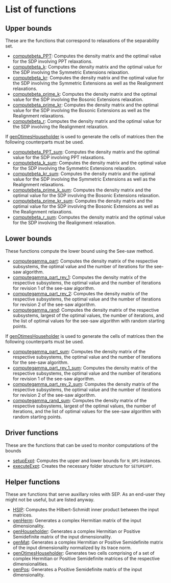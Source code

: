 # List of functions
## Upper bounds
These are the functions that correspond to relaxations of the separability set.
- [computebeta_PPT](/SDPs/UpperBounds/computebeta_PPT.md): Computes the density matrix and the optimal value for the SDP involving PPT relaxations.
- [computebeta_k](/SDPs/UpperBounds/computebeta_k.md): Computes the density matrix and the optimal value for the SDP involving the Symmetric Extensions relaxation.
- [computebeta_kr](/SDPs/UpperBounds/computebeta_kr.md): Computes the density matrix and the optimal value for the SDP involving the Symmetric Extensions as well as the Realignment relaxations.
- [computebeta_prime_k](/SDPs/UpperBounds/computebeta_prime_k.md): Computes the density matrix and the optimal value for the SDP involving the Bosonic Extensions relaxation.
- [computebeta_prime_kr](/SDPs/UpperBounds/computebeta_prime_kr.md): Computes the density matrix and the optimal value for the SDP involving the Bosonic Extensions as well as the Realignment relaxations.
- [computebeta_r](/SDPs/UpperBounds/computebeta_r.md): Computes the density matrix and the optimal value for the SDP involving the Realignment relaxation.

If [genOtimesHouseholder](/helpers/genOtimesHouseholder.md) is used to generate the cells of matrices then the following counterparts must be used.
- [computebeta_PPT_sum](/SDPs/UpperBounds/sum/computebeta_PPT_sum.md): Computes the density matrix and the optimal value for the SDP involving PPT relaxations.
- [computebeta_k_sum](/SDPs/UpperBounds/sum/computebeta_k_sum.md): Computes the density matrix and the optimal value for the SDP involving the Symmetric Extensions relaxation.
- [computebeta_kr_sum](/SDPs/UpperBounds/sum/computebeta_kr_sum.md): Computes the density matrix and the optimal value for the SDP involving the Symmetric Extensions as well as the Realignment relaxations.
- [computebeta_prime_k_sum](/SDPs/UpperBounds/sum/computebeta_prime_k_sum.md): Computes the density matrix and the optimal value for the SDP involving the Bosonic Extensions relaxation.
- [computebeta_prime_kr_sum](/SDPs/UpperBounds/sum/computebeta_prime_kr_sum.md): Computes the density matrix and the optimal value for the SDP involving the Bosonic Extensions as well as the Realignment relaxations.
- [computebeta_r_sum](/SDPs/UpperBounds/sum/computebeta_r_sum.md): Computes the density matrix and the optimal value for the SDP involving the Realignment relaxation.

## Lower bounds
These functions compute the lower bound using the See-saw method.
- [computegamma_part](/SDPs/LowerBounds/computegamma_part.md): Computes the density matrix of the respective subsystems, the optimal value and the number of iterations for the see-saw algorithm.
- [computegamma_part_rev_1](/SDPs/LowerBounds/computegamma_part_rev_1.md): Computes the density matrix of the respective subsystems, the optimal value and the number of iterations for revision 1 of the see-saw algorithm.
- [computegamma_part_rev_2](/SDPs/LowerBounds/computegamma_part_rev_2.md): Computes the density matrix of the respective subsystems, the optimal value and the number of iterations for revision 2 of the see-saw algorithm.
- [computegamma_rand](/SDPs/LowerBounds/computegamma_rand.md): Computes the density matrix of the respective subsystems, largest of the optimal values, the number of iterations, and the list of optimal values for the see-saw algorithm with random starting points.

If [genOtimesHouseholder](/helpers/genOtimesHouseholder.md) is used to generate the cells of matrices then the following counterparts must be used.
- [computegamma_part_sum](/SDPs/LowerBounds/computegamma_part_sum.md): Computes the density matrix of the respective subsystems, the optimal value and the number of iterations for the see-saw algorithm.
- [computegamma_part_rev_1_sum](/SDPs/LowerBounds/computegamma_part_rev_1_sum.md): Computes the density matrix of the respective subsystems, the optimal value and the number of iterations for revision 1 of the see-saw algorithm.
- [computegamma_part_rev_2_sum](/SDPs/LowerBounds/computegamma_part_rev_2_sum.md): Computes the density matrix of the respective subsystems, the optimal value and the number of iterations for revision 2 of the see-saw algorithm.
- [computegamma_rand_sum](/SDPs/LowerBounds/computegamma_rand_sum.md): Computes the density matrix of the respective subsystems, largest of the optimal values, the number of iterations, and the list of optimal values for the see-saw algorithm with random starting points.

## Driver functions
These are the functions that can be used to monitor computations of the bounds
- [setupExpt](/main/setupExpt.md): Computes the upper and lower bounds for ``N_OPS`` instances.
- [executeExpt](/main/executeExpt.md): Creates the necessary folder structure for ``SETUPEXPT``.

## Helper functions
These are functions that serve auxillary roles with SEP. As an end-user they might not be useful, but are listed anyway.
- [HSIP](/helpers/HSIP.md): Computes the Hilbert-Schmidt inner product between the input matrices.
- [genHerm](/helpers/genHerm.md): Generates a complex Hermitian matrix of the input dimensionality.
- [genHouseholder](/helpers/genHouseholder.md): Generates a complex Hermitian or Positive Semidefinite matrix of the input dimensionality.
- [genMat](/helpers/genMat.md): Generates a complex Hermitian or Positive Semidefinite matrix of the input dimensionality normalized by its trace norm.
- [genOtimesHouseholder](/helpers/genOtimesHouseholder.md): Generates two cells comprising of a set of complex Hermitian or Positive Semidefinite matrices of the respective dimensionalities.
- [genPos](/helpers/genPos.md): Generates a Positive Semidefinite matrix of the input dimensionality.